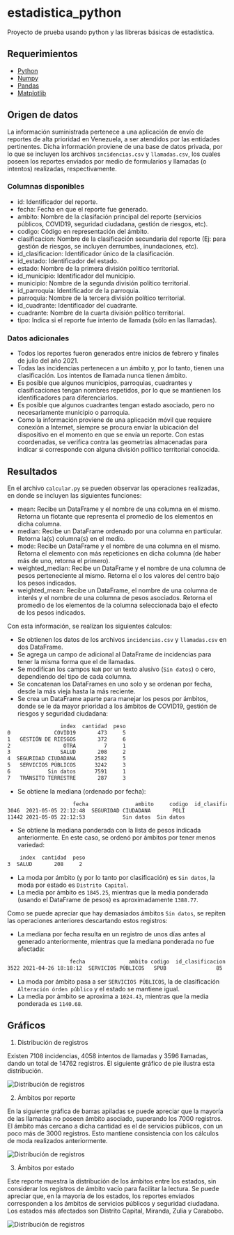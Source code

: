 # estadistica_python

Proyecto de prueba usando python y las libreras básicas de estadística.

## Requerimientos

* [Python](https://www.python.org/)
* [Numpy](https://numpy.org/)
* [Pandas](https://pandas.pydata.org/)
* [Matplotlib](https://matplotlib.org/)

## Origen de datos

La información suministrada pertenece a una aplicación de envío de reportes de alta prioridad en Venezuela, a ser atendidos por las entidades pertinentes.
Dicha información proviene de una base de datos privada, por lo que se incluyen los archivos `incidencias.csv` y `llamadas.csv`, los cuales poseen los reportes enviados por medio de formularios y llamadas (o intentos) realizadas, respectivamente.

### Columnas disponibles

* id: Identificador del reporte.
* fecha: Fecha en que el reporte fue generado.
* ambito: Nombre de la clasifación principal del reporte (servicios públicos, COVID19, seguridad ciudadana, gestión de riesgos, etc).
* codigo: Código en representación del ámbito.
* clasificacion: Nombre de la clasificación secundaria del reporte (Ej: para gestión de riesgos, se incluyen derrumbes, inundaciones, etc).
* id_clasificacion: Identificador único de la clasificación.
* id_estado: Identificador del estado.
* estado: Nombre de la primera división político territorial.
* id_municipio: Identificador del municipio.
* municipio: Nombre de la segunda división político territorial.
* id_parroquia: Identificador de la parroquia.
* parroquia: Nombre de la tercera división político territorial.
* id_cuadrante: Identificador del cuadrante.
* cuadrante: Nombre de la cuarta división político territorial.
* tipo: Indica si el reporte fue intento de llamada (sólo en las llamadas).

### Datos adicionales

* Todos los reportes fueron generados entre inicios de febrero y finales de julio del año 2021.
* Todas las incidencias pertenecen a un ámbito y, por lo tanto, tienen una clasificación. Los intentos de llamada nunca tienen ámbito.
* Es posible que algunos municipios, parroquias, cuadrantes y clasificaciones tengan nombres repetidos, por lo que se mantienen los identificadores para diferenciarlos.
* Es posible que algunos cuadrantes tengan estado asociado, pero no necesariamente municipio o parroquia.
* Como la información proviene de una aplicación móvil que requiere conexión a Internet, siempre se procura enviar la ubicación del dispositivo en el momento en que se envía un reporte. Con estas coordenadas, se verifica contra las geometrías almacenadas para indicar si corresponde con alguna división político territorial conocida.

## Resultados

En el archivo `calcular.py` se pueden observar las operaciones realizadas, en donde se incluyen las siguientes funciones:

* mean: Recibe un DataFrame y el nombre de una columna en el mismo. Retorna un flotante que representa el promedio de los elementos en dicha columna.
* median: Recibe un DataFrame ordenado por una columna en particular. Retorna la(s) columna(s) en el medio.
* mode: Recibe un DataFrame y el nombre de una columna en el mismo. Retorna el elemento con más repeticiones en dicha columna (de haber más de uno, retorna el primero).
* weighted_median: Recibe un DataFrame y el nombre de una columna de pesos perteneciente al mismo. Retorna el o los valores del centro bajo los pesos indicados.
* weighted_mean: Recibe un DataFrame, el nombre de una columna de interés y el nombre de una columna de pesos asociados. Retorna el promedio de los elementos de la columna seleccionada bajo el efecto de los pesos indicados.

Con esta información, se realizan los siguientes ćalculos:

* Se obtienen los datos de los archivos `incidencias.csv` y `llamadas.csv` en dos DataFrame.
* Se agrega un campo de adicional al DataFrame de incidencias para tener la misma forma que el de llamadas.
* Se modifican los campos `NaN` por un texto alusivo (`Sin datos`) o cero, dependiendo del tipo de cada columna.
* Se concatenan los DataFrames en uno solo y se ordenan por fecha, desde la más vieja hasta la más reciente.
* Se crea un DataFrame aparte para manejar los pesos por ámbitos, donde se le da mayor prioridad a los ámbitos de COVID19, gestión de riesgos y seguridad ciudadana:

```sh
                 index  cantidad  peso
0              COVID19       473     5
1   GESTIÓN DE RIESGOS       372     6
2                 OTRA         7     1
3                SALUD       208     2
4  SEGURIDAD CIUDADANA      2582     5
5   SERVICIOS PÚBLICOS      3242     3
6            Sin datos      7591     1
7   TRÁNSITO TERRESTRE       287     3
```

* Se obtiene la mediana (ordenado por fecha):

```sh
                     fecha               ambito     codigo  id_clasificacion clasificacion  id_estado  ...   municipio  id_parroquia  parroquia  id_cuadrante cuadrante  tipo
3046  2021-05-05 22:12:48  SEGURIDAD CIUDADANA       POLI                74         Hurto         21  ...    Cárdenas           830   Cárdenas           585      P-04     2
11442 2021-05-05 22:12:53            Sin datos  Sin datos                 0     Sin datos          2  ...  Libertador            19  San Pedro          2009      P-01     1
```

* Se obtiene la mediana ponderada con la lista de pesos indicada anteriormente. En este caso, se ordenó por ámbitos por tener menos variedad:

```sh
    index  cantidad  peso
3  SALUD       208     2
```

* La moda por ámbito (y por lo tanto por clasificación) es `Sin datos`, la moda por estado es `Distrito Capital`.
* La media por ámbito es `1845.25`, mientras que la media ponderada (usando el DataFrame de pesos) es aproximadamente `1388.77`.

Como se puede apreciar que hay demasiados ámbitos `Sin datos`, se repiten las operaciones anteriores descartando estos registros:

* La mediana por fecha resulta en un registro de unos días antes al generado anteriormente, mientras que la mediana ponderada no fue afectada:

```sh
                    fecha              ambito codigo  id_clasificacion                       clasificacion  ...  id_parroquia   parroquia  id_cuadrante cuadrante  tipo
3522 2021-04-26 18:18:12  SERVICIOS PÚBLICOS   SPUB                85  Agua Potable/Bote de aguas blancas  ...             9  El Paraíso          1902      P-04     2
```

* La moda por ámbito pasa a ser `SERVICIOS PÚBLICOS`, la de clasificación `Alteración órden público` y el estado se mantiene igual.
* La media por ámbito se aproxima a `1024.43`, mientras que la media ponderada es  `1140.68`.

## Gráficos

1. Distribución de registros

Existen 7108 incidencias, 4058 intentos de llamadas y 3596 llamadas, dando un total de 14762 registros. El siguiente gráfico de pie ilustra esta distribución.

![Distribución de registros](plots/pie_reportes.png)

2. Ámbitos por reporte

En la siguiente gráfica de barras apiladas se puede apreciar que la mayoría de las llamadas no poseen ámbito asociado, superando los 7000 registros. El ámbito más cercano a dicha cantidad es el de servicios públicos, con un poco más de 3000 registros. Esto mantiene consistencia con los cálculos de moda realizados anteriormente.

![Distribución de registros](plots/bar_ambitos.png)

3. Ámbitos por estado

Este reporte muestra la distribución de los ámbitos entre los estados, sin considerar los registros de ámbito vacío para facilitar la lectura. Se puede apreciar que, en la mayoría de los estados, los reportes enviados corresponden a los ámbitos de servicios públicos y seguridad ciudadana. Los estados más afectados son Distrito Capital, Miranda, Zulia y Carabobo.

![Distribución de registros](plots/radar_estados.png)
